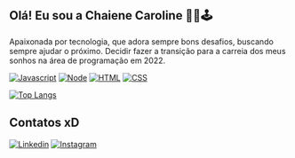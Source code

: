 ## Olá! Eu sou a Chaiene Caroline 👋✨🕹️

Apaixonada por tecnologia, que adora sempre bons desafios, buscando sempre ajudar o próximo. Decidir fazer a transição para a carreia dos meus sonhos na área de programação em 2022.

[![Javascript](https://img.shields.io/badge/JavaScript-323330?style=for-the-badge&logo=javascript&logoColor=F7DF1E)]() [![Node](https://img.shields.io/badge/Node.js-43853D?style=for-the-badge&logo=node.js&logoColor=white)]() [![HTML](https://img.shields.io/badge/HTML5-E34F26?style=for-the-badge&logo=html5&logoColor=white)]() [![CSS](https://img.shields.io/badge/CSS3-1572B6?style=for-the-badge&logo=css3&logoColor=white)]()

[![Top Langs](https://github-readme-stats.vercel.app/api/top-langs/?username=ChaiCaroline&layout=compact)](https://github.com/anuraghazra/github-readme-stats)

## Contatos xD

[![Linkedin](https://img.shields.io/badge/LinkedIn-0077B5?style=for-the-badge&logo=linkedin&logoColor=white)](https://www.linkedin.com/in/chaiene-caroline/) [![Instagram](https://img.shields.io/badge/Instagram-E4405F?style=for-the-badge&logo=instagram&logoColor=white)](https://www.instagram.com/chaiene50/)
